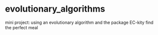 # evolutionary_algorithms
mini project: using an evolutionary algorithm and the package EC-kity find the perfect meal
